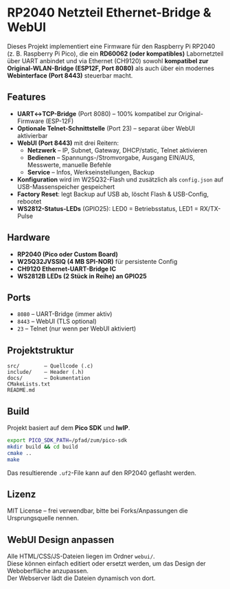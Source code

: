 # RP2040 Netzteil Ethernet-Bridge & WebUI

Dieses Projekt implementiert eine Firmware für den Raspberry Pi RP2040 (z. B. Raspberry Pi Pico),
die ein **RD60062 (oder kompatibles)** Labornetzteil über UART anbindet und via Ethernet (CH9120)
sowohl **kompatibel zur Original-WLAN-Bridge (ESP12F, Port 8080)** als auch über ein modernes
**Webinterface (Port 8443)** steuerbar macht.

## Features

- **UART↔TCP-Bridge** (Port 8080) – 100% kompatibel zur Original-Firmware (ESP-12F)
- **Optionale Telnet-Schnittstelle** (Port 23) – separat über WebUI aktivierbar
- **WebUI (Port 8443)** mit drei Reitern:
  - **Netzwerk** – IP, Subnet, Gateway, DHCP/static, Telnet aktivieren
  - **Bedienen** – Spannungs-/Stromvorgabe, Ausgang EIN/AUS, Messwerte, manuelle Befehle
  - **Service** – Infos, Werkseinstellungen, Backup
- **Konfiguration** wird im W25Q32-Flash und zusätzlich als `config.json` auf USB-Massenspeicher gespeichert
- **Factory Reset**: legt Backup auf USB ab, löscht Flash & USB-Config, rebootet
- **WS2812-Status-LEDs** (GPIO25): LED0 = Betriebsstatus, LED1 = RX/TX-Pulse

## Hardware

- **RP2040 (Pico oder Custom Board)**
- **W25Q32JVSSIQ (4 MB SPI-NOR)** für persistente Config
- **CH9120 Ethernet-UART-Bridge IC**
- **WS2812B LEDs (2 Stück in Reihe) an GPIO25**

## Ports

- `8080` – UART-Bridge (immer aktiv)
- `8443` – WebUI (TLS optional)
- `23` – Telnet (nur wenn per WebUI aktiviert)

## Projektstruktur

```
src/        – Quellcode (.c)
include/    – Header (.h)
docs/       – Dokumentation
CMakeLists.txt
README.md
```

## Build

Projekt basiert auf dem **Pico SDK** und **lwIP**.

```bash
export PICO_SDK_PATH=/pfad/zum/pico-sdk
mkdir build && cd build
cmake ..
make
```

Das resultierende `.uf2`-File kann auf den RP2040 geflasht werden.

## Lizenz

MIT License – frei verwendbar, bitte bei Forks/Anpassungen die Ursprungsquelle nennen.

## WebUI Design anpassen

Alle HTML/CSS/JS-Dateien liegen im Ordner `webui/`.  
Diese können einfach editiert oder ersetzt werden, um das Design der Weboberfläche anzupassen.  
Der Webserver lädt die Dateien dynamisch von dort.
